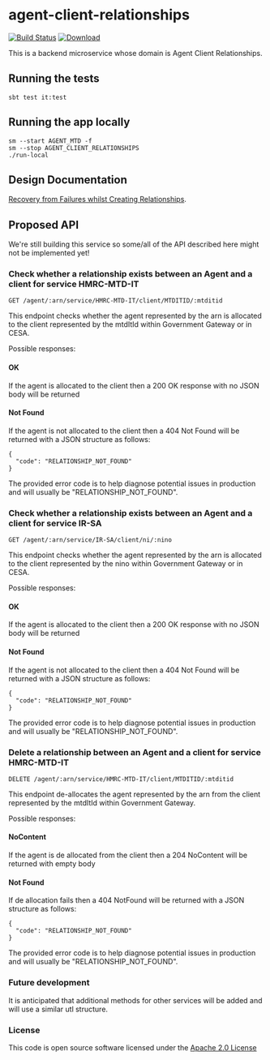 # agent-client-relationships

[![Build Status](https://travis-ci.org/hmrc/agent-client-relationships.svg)](https://travis-ci.org/hmrc/agent-client-relationships) [ ![Download](https://api.bintray.com/packages/hmrc/releases/agent-client-relationships/images/download.svg) ](https://bintray.com/hmrc/releases/agent-client-relationships/_latestVersion)

This is a backend microservice whose domain is Agent Client Relationships.

## Running the tests

    sbt test it:test

## Running the app locally

    sm --start AGENT_MTD -f
    sm --stop AGENT_CLIENT_RELATIONSHIPS
    ./run-local
    
## Design Documentation

[Recovery from Failures whilst Creating Relationships](docs/recovery.md).

## Proposed API

We're still building this service so some/all of the API described here might not be implemented yet!

### Check whether a relationship exists between an Agent and a client for service HMRC-MTD-IT

    GET /agent/:arn/service/HMRC-MTD-IT/client/MTDITID/:mtditid

This endpoint checks whether the agent represented by the arn is allocated to the client represented by the mtdItId 
within Government Gateway or in CESA.
  
Possible responses:

#### OK

If the agent is allocated to the client then a 200 OK response with no JSON body will be returned 

#### Not Found

If the agent is not allocated to the client then a 404 Not Found will be returned with a JSON structure as follows:

    {
      "code": "RELATIONSHIP_NOT_FOUND"
    }

The provided error code is to help diagnose potential issues in production and will usually be "RELATIONSHIP_NOT_FOUND". 

### Check whether a relationship exists between an Agent and a client for service IR-SA

    GET /agent/:arn/service/IR-SA/client/ni/:nino

This endpoint checks whether the agent represented by the arn is allocated to the client represented by the nino 
within Government Gateway or in CESA.
  
Possible responses:

#### OK

If the agent is allocated to the client then a 200 OK response with no JSON body will be returned 

#### Not Found

If the agent is not allocated to the client then a 404 Not Found will be returned with a JSON structure as follows:

    {
      "code": "RELATIONSHIP_NOT_FOUND"
    }

The provided error code is to help diagnose potential issues in production and will usually be "RELATIONSHIP_NOT_FOUND".
 
### Delete a relationship between an Agent and a client for service HMRC-MTD-IT

    DELETE /agent/:arn/service/HMRC-MTD-IT/client/MTDITID/:mtditid

This endpoint de-allocates the agent represented by the arn from the client represented by the mtdItId 
within Government Gateway.
  
Possible responses:

#### NoContent

If the agent is de allocated from the client then a 204 NoContent will be returned with empty body

#### Not Found

If de allocation fails then a 404 NotFound will be returned with a JSON structure as follows:

    {
      "code": "RELATIONSHIP_NOT_FOUND"
    }

The provided error code is to help diagnose potential issues in production and will usually be "RELATIONSHIP_NOT_FOUND". 

### Future development

It is anticipated that additional methods for other services will be added and will use a similar utl structure.

### License

This code is open source software licensed under the [Apache 2.0 License]("http://www.apache.org/licenses/LICENSE-2.0.html")

